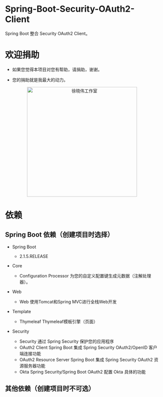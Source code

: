 # Spring-Boot-Security-OAuth2-Client
Spring Boot 整合 Security OAuth2 Client。


# 欢迎捐助

- 如果您觉得本项目对您有帮助，请捐助，谢谢。

- 您的捐助就是我最大的动力。

<p align=center>
  <a href="https://xuxiaowei.com.cn">
    <img src="https://cdn2.xuxiaowei.com.cn/img/QRCode.png/xuxiaowei.com.cn" alt="徐晓伟工作室" width="360">
  </a>
</p>


# 依赖

## Spring Boot 依赖（创建项目时选择）

- Spring Boot
    - 2.1.5.RELEASE
    
- Core
    - Configuration Processor       为您的自定义配置键生成元数据（注解处理器）。
    
- Web
    - Web                           使用Tomcat和Spring MVC进行全栈Web开发
    
- Template
	- Thymeleaf                     Thymeleaf模板引擎（页面）
    
- Security
    - Security                      通过 Spring Security 保护您的应用程序
    - OAuth2 Client                 Spring Boot 集成 Spring Security OAuth2/OpenID 客户端连接功能
    - OAuth2 Resource Server        Spring Boot 集成 Spring Security OAuth2 资源服务器功能
    - Okta                          Spring Security/Spring Boot OAuth2 配置 Okta 具体的功能
    
    
## 其他依赖（创建项目时不可选）
   
    
